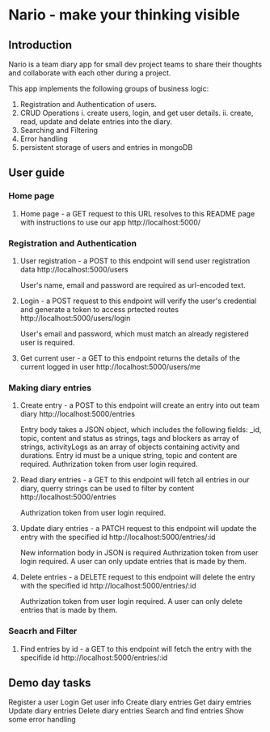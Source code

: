 # Nario - make your thinking visible

## Introduction
Nario is a team diary app for small dev project teams to share their thoughts and collaborate with each other during a project.

This app implements the following groups of business logic:

1. Registration and Authentication of users.
2. CRUD Operations
    i. create users, login, and get user details.
    ii. create, read, update and delate entries into the diary.
3. Searching and Filtering
4. Error handling
5. persistent storage of users and entries in mongoDB

## User guide
### Home page 
1. Home page - a GET request to this URL resolves to this README page with instructions to use our app
    http://localhost:5000/

### Registration and Authentication
1. User registration - a POST to this endpoint will send user registration data
    http://localhost:5000/users

    User's name, email and password are required as url-encoded text.

2. Login - a POST request to this endpoint will verify the user's credential and generate a token to access prtected routes
    http://localhost:5000/users/login

    User's email and password, which must match an already registered user is required.

3. Get current user - a GET to this endpoint returns the details of the current logged in user
    http://localhost:5000/users/me


### Making diary entries
1. Create entry - a POST to this endpoint will create an entry into out team diary
    http://localhost:5000/entries

    Entry body takes a JSON object, which includes the following fields: 
        _id, topic, content and status as strings, 
        tags and blockers as array of strings, 
        activityLogs as an array of objects containing activity and durations.
    Entry id must be a unique string, topic and content are required.
    Authrization token from user login required.

2. Read diary entries - a GET to this endpoint will fetch all entries in our diary, querry strings can be used to filter by content
    http://localhost:5000/entries

    Authrization token from user login required.

3. Update diary entries - a PATCH request to this endpoint will update the entry with the specified id
    http://localhost:5000/entries/:id

    New information body in JSON is required
    Authrization token from user login required.
    A user can only update entries that is made by them.

4. Delete entries - a DELETE request to this endpoint will delete the entry with the specified id
    http://localhost:5000/entries/:id

    Authrization token from user login required.
    A user can only delete entries that is made by them.


### Seacrh and Filter
1. Find entries by id - a GET to this endpoint will fetch the entry with the specifide id
    http://localhost:5000/entries/:id


## Demo day tasks
Register a user
Login
Get user info
Create diary entries
Get dairy emtries
Update diary entries
Delete diary entries
Search and find entries
Show some error handling
